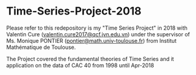 # Time-Series-Project-2018
Please refer to this redepository is my "Time Series Project" in 2018 with Valentin Cure (valentin.cure2017@qcf.jvn.edu.vn) under the supervisor of Ms. Monique PONTIER (pontier@math.univ-toulouse.fr) from Institut Mathématique de Toulouse. 

The Project covered the fundamental theories of Time Series and it application on the data of CAC 40 from 1998 until Apr-2018

